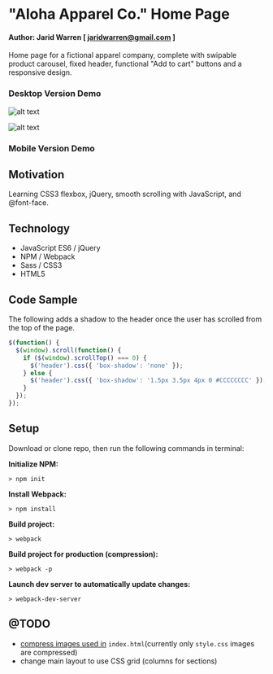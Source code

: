 # "Aloha Apparel Co." Home Page

#### Author: Jarid Warren [ <jaridwarren@gmail.com> ]

Home page for a fictional apparel company, complete with swipable product carousel, fixed header, functional "Add to cart" buttons and a responsive design.

### Desktop Version Demo

![alt text](./assets/images/demo.gif 'Aloha Apparel Co. Home Page')

![alt text](./assets/images/mobile-demo.gif 'Aloha Apparel Co. Mobile Home Page')

### Mobile Version Demo

## Motivation

Learning CSS3 flexbox, jQuery, smooth scrolling with JavaScript, and @font-face.

## Technology

- JavaScript ES6 / jQuery
- NPM / Webpack
- Sass / CSS3
- HTML5

## Code Sample

The following adds a shadow to the header once the user has scrolled from the top of the page.

```javascript
$(function() {
  $(window).scroll(function() {
    if ($(window).scrollTop() === 0) {
      $('header').css({ 'box-shadow': 'none' });
    } else {
      $('header').css({ 'box-shadow': '1.5px 3.5px 4px 0 #CCCCCCCC' });
    }
  });
});
```

## Setup

Download or clone repo, then run the following commands in terminal:

**Initialize NPM:**

`> npm init`

**Install Webpack:**

`> npm install`

**Build project:**

`> webpack`

**Build project for production (compression):**

`> webpack -p`

**Launch dev server to automatically update changes:**

`> webpack-dev-server`

## @TODO

- [compress images used in](https://medium.com/a-beginners-guide-for-webpack-2/handling-images-e1a2a2c28f8d) `index.html`(currently only `style.css` images are compressed)
- change main layout to use CSS grid (columns for sections)
